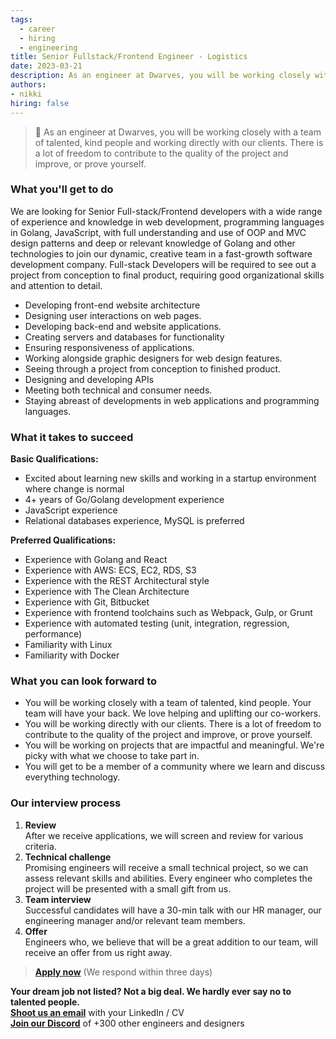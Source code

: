 ```yaml
---
tags:
  - career
  - hiring
  - engineering
title: Senior Fullstack/Frontend Engineer - Logistics
date: 2023-03-21
description: As an engineer at Dwarves, you will be working closely with a team of talented, kind people and working directly with our clients. There is a lot of freedom to contribute to the quality of the project and improve, or prove yourself
authors:
- nikki
hiring: false
---
```

> 🤝 As an engineer at Dwarves, you will be working closely with a team of talented, kind people and working directly with our clients. There is a lot of freedom to contribute to the quality of the project and improve, or prove yourself.

### What you'll get to do
We are looking for Senior Full-stack/Frontend developers with a wide range of experience and knowledge in web development, programming languages in Golang, JavaScript, with full understanding and use of OOP and MVC design patterns and deep or relevant knowledge of Golang and other technologies to join our dynamic, creative team in a fast-growth software development company. Full-stack Developers will be required to see out a project from conception to final product, requiring good organizational skills and attention to detail.

- Developing front-end website architecture
- Designing user interactions on web pages.
- Developing back-end and website applications.
- Creating servers and databases for functionality
- Ensuring responsiveness of applications.
- Working alongside graphic designers for web design features.
- Seeing through a project from conception to finished product.
- Designing and developing APIs
- Meeting both technical and consumer needs.
- Staying abreast of developments in web applications and programming languages.

### What it takes to succeed
**Basic Qualifications:**
- Excited about learning new skills and working in a startup environment where change is normal
- 4+ years of Go/Golang development experience
- JavaScript experience
- Relational databases experience, MySQL is preferred

**Preferred Qualifications:**
- Experience with Golang and React
- Experience with AWS: ECS, EC2, RDS, S3
- Experience with the REST Architectural style
- Experience with The Clean Architecture
- Experience with Git, Bitbucket
- Experience with frontend toolchains such as Webpack, Gulp, or Grunt
- Experience with automated testing (unit, integration, regression, performance)
- Familiarity with Linux
- Familiarity with Docker

### What you can look forward to
- You will be working closely with a team of talented, kind people. Your team will have your back. We love helping and uplifting our co-workers.
- You will be working directly with our clients. There is a lot of freedom to contribute to the quality of the project and improve, or prove yourself.
- You will be working on projects that are impactful and meaningful. We're picky with what we choose to take part in.
- You will get to be a member of a community where we learn and discuss everything technology.

### Our interview process
1. **Review**<br>After we receive applications, we will screen and review for various criteria.
2. **Technical challenge**<br>Promising engineers will receive a small technical project, so we can assess relevant skills and abilities. Every engineer who completes the project will be presented with a small gift from us.
3. **Team interview**<br>Successful candidates will have a 30-min talk with our HR manager, our engineering manager and/or relevant team members.
4. **Offer**<br>Engineers who, we believe that will be a great addition to our team, will receive an offer from us right away.

> **[Apply now](mailto:spawn@d.foundation)** (We respond within three days)

**Your dream job not listed? Not a big deal. We hardly ever say no to talented people.**\
[**Shoot us an email**](mailto:spawn@dwarvesv.com) with your LinkedIn / CV\
[**Join our Discord**](https://discord.gg/dwarvesv) of +300 other engineers and designers